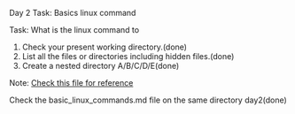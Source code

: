 Day 2 Task: Basics linux command

Task: What is the linux command to

1. Check your present working directory.(done)
2. List all the files or directories including hidden files.(done)
3. Create a nested directory A/B/C/D/E(done)

Note: [Check this file for reference](basic_linux_commands.md)

Check the basic_linux_commands.md file on the same directory day2(done)
